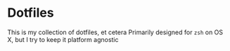 # Dotfiles

This is my collection of dotfiles, et cetera
Primarily designed for `zsh` on OS X, but I try to keep it platform agnostic
